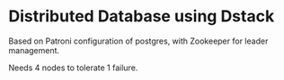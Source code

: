 # Distributed Database using Dstack

Based on Patroni configuration of postgres, with Zookeeper for leader management.

Needs 4 nodes to tolerate 1 failure.